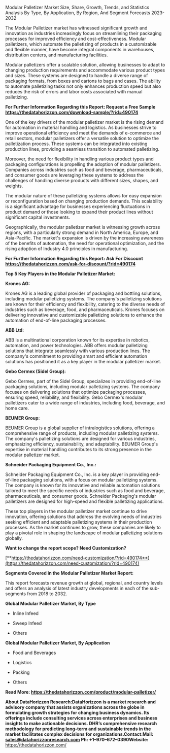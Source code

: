 Modular Palletizer Market Size, Share, Growth, Trends, and Statistics
Analysis By Type, By Application, By Region, And Segment Forecasts
2023-2032

The Modular Palletizer market has witnessed significant growth and
innovation as industries increasingly focus on streamlining their
packaging processes for improved efficiency and cost-effectiveness.
Modular palletizers, which automate the palletizing of products in a
customizable and flexible manner, have become integral components in
warehouses, distribution centers, and manufacturing facilities.

Modular palletizers offer a scalable solution, allowing businesses to
adapt to changing production requirements and accommodate various
product types and sizes. These systems are designed to handle a diverse
range of packaging formats, from boxes and cartons to bags and cases.
The ability to automate palletizing tasks not only enhances production
speed but also reduces the risk of errors and labor costs associated
with manual palletizing.

**For Further Information Regarding this Report: Request a Free Sample
<https://thedatahorizzon.com/download-sample/?rid=490174>**

One of the key drivers of the modular palletizer market is the rising
demand for automation in material handling and logistics. As businesses
strive to improve operational efficiency and meet the demands of
e-commerce and retail sectors, modular palletizers offer a versatile
solution to optimize the palletization process. These systems can be
integrated into existing production lines, providing a seamless
transition to automated palletizing.

Moreover, the need for flexibility in handling various product types and
packaging configurations is propelling the adoption of modular
palletizers. Companies across industries such as food and beverage,
pharmaceuticals, and consumer goods are leveraging these systems to
address the challenges of handling diverse products with different
sizes, shapes, and weights.

The modular nature of these palletizing systems allows for easy
expansion or reconfiguration based on changing production demands. This
scalability is a significant advantage for businesses experiencing
fluctuations in product demand or those looking to expand their product
lines without significant capital investments.

Geographically, the modular palletizer market is witnessing growth
across regions, with a particularly strong demand in North America,
Europe, and Asia-Pacific. The market's expansion is driven by the
increasing awareness of the benefits of automation, the need for
operational optimization, and the rising adoption of Industry 4.0
principles in manufacturing.

**For Further Information Regarding this Report: Ask For Discount
<https://thedatahorizzon.com/ask-for-discount/?rid=490174>**

**Top 5 Key Players in the Modular Palletizer Market:**

**Krones AG:**

Krones AG is a leading global provider of packaging and bottling
solutions, including modular palletizing systems. The company's
palletizing solutions are known for their efficiency and flexibility,
catering to the diverse needs of industries such as beverage, food, and
pharmaceuticals. Krones focuses on delivering innovative and
customizable palletizing solutions to enhance the automation of
end-of-line packaging processes.

**ABB Ltd:**

ABB is a multinational corporation known for its expertise in robotics,
automation, and power technologies. ABB offers modular palletizing
solutions that integrate seamlessly with various production lines. The
company's commitment to providing smart and efficient automation
solutions has positioned it as a key player in the modular palletizer
market.

**Gebo Cermex (Sidel Group):**

Gebo Cermex, part of the Sidel Group, specializes in providing
end-of-line packaging solutions, including modular palletizing systems.
The company focuses on delivering solutions that optimize packaging
processes, ensuring speed, reliability, and flexibility. Gebo Cermex's
modular palletizers cater to a wide range of industries, including food,
beverage, and home care.

**BEUMER Group:**

BEUMER Group is a global supplier of intralogistics solutions, offering
a comprehensive range of products, including modular palletizing
systems. The company's palletizing solutions are designed for various
industries, emphasizing efficiency, sustainability, and adaptability.
BEUMER Group's expertise in material handling contributes to its strong
presence in the modular palletizer market.

**Schneider Packaging Equipment Co., Inc.:**

Schneider Packaging Equipment Co., Inc. is a key player in providing
end-of-line packaging solutions, with a focus on modular palletizing
systems. The company is known for its innovative and reliable automation
solutions tailored to meet the specific needs of industries such as food
and beverage, pharmaceuticals, and consumer goods. Schneider Packaging's
modular palletizers are designed for high-speed and flexible palletizing
applications.

These top players in the modular palletizer market continue to drive
innovation, offering solutions that address the evolving needs of
industries seeking efficient and adaptable palletizing systems in their
production processes. As the market continues to grow, these companies
are likely to play a pivotal role in shaping the landscape of modular
palletizing solutions globally.

**Want to change the report scope? Need Customization?**

[**https://thedatahorizzon.com/need-customization/?rid=490174**](https://thedatahorizzon.com/need-customization/?rid=490174)

**Segments Covered in the Modular Palletizer Market Report:**

This report forecasts revenue growth at global, regional, and country
levels and offers an analysis of latest industry developments in each of
the sub-segments from 2018 to 2032.

**Global Modular Palletizer Market, By Type**

-   Inline Infeed

-   Sweep Infeed

-   Others

**Global Modular Palletizer Market, By Application**

-   Food and Beverages

-   Logistics

-   Packing

-   Others

**Read More: <https://thedatahorizzon.com/product/modular-palletizer/>**

**About DataHorizzon Research:**DataHorizzon is a market research and
advisory company that assists organizations across the globe in
formulating growth strategies for changing business dynamics. Its
offerings include consulting services across enterprises and business
insights to make actionable decisions. DHR’s comprehensive research
methodology for predicting long-term and sustainable trends in the
market facilitates complex decisions for organizations.**Contact:Mail:**
<sales@datahorizzonresearch.com> **Ph:** +1–970–672–0390**Website:**
<https://thedatahorizzon.com/>
